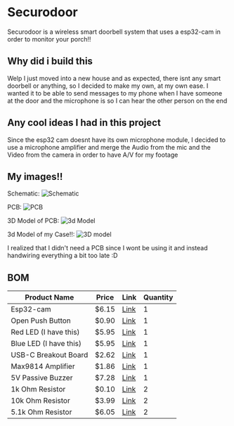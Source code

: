 # Securodoor

Securodoor is a wireless smart doorbell system that uses a esp32-cam in order to monitor your porch!!

## Why did i build this

Welp I just moved into a new house and as expected, there isnt any smart doorbell or anything, so I decided to make my own, at my own ease. I wanted it to be able to send messages to my phone when I have someone at the door and the microphone is so I can hear the other person on the end

## Any cool ideas I had in this project

Since the esp32 cam doesnt have its own microphone module, I decided to use a microphone amplifier and merge the Audio from the mic and the Video from the camera in order to have A/V for my footage

## My images!!

Schematic:
![Schematic](https://hc-cdn.hel1.your-objectstorage.com/s/v3/68e2fbb1c290d37b46c5d4ba38b14a61768253b1_image.png)

PCB:
![PCB](https://hc-cdn.hel1.your-objectstorage.com/s/v3/400d7cb7fd203a8e0d057828489015991d20c12d_image.png)

3D Model of PCB:
![3d Model](https://hc-cdn.hel1.your-objectstorage.com/s/v3/c277794cac288aa9c95a781bfe5c6fe8417720c9_image.png)

3d Model of my Case!!:
![3D model](https://hc-cdn.hel1.your-objectstorage.com/s/v3/ce527a0934dd7c5578a1d981b13bf95321074426_image.png)

I realized that I didn't need a PCB since I wont be using it and instead handwiring everything a bit too late :D

## BOM
| Product Name           | Price   | Link                                                                                                                                                                                                                                                                                                                                                                                                                                                                                                                                                                                                                                      | Quantity |
|------------------------|---------|-------------------------------------------------------------------------------------------------------------------------------------------------------------------------------------------------------------------------------------------------------------------------------------------------------------------------------------------------------------------------------------------------------------------------------------------------------------------------------------------------------------------------------------------------------------------------------------------------------------------------------------------|----------|
| Esp32-cam              | $6.15   | [Link](https://www.aliexpress.com/item/1005003472117545.html?spm=a2g0o.productlist.main.1.1a70LFBALFBA1p&algo_pvid=72696f4e-266f-48a9-9997-3a669fbe0acf&algo_exp_id=72696f4e-266f-48a9-9997-3a669fbe0acf-0&pdp_ext_f=%7B%22order%22%3A%222384%22%2C%22eval%22%3A%221%22%7D&pdp_npi=4%40dis%21CAD%212.40%211.70%21%21%211.71%211.21%21%40210313e917489206007412128e3eda%2112000025941403906%21sea%21CA%210%21ABX&curPageLogUid=gFy8A0obYYaC&utparam-url=scene%3Asearch%7Cquery_from%3A) | 1        |
| Open Push Button       | $0.90   | [Link](https://www.aliexpress.com/item/4000330112297.html?src=bing&aff_short_key=UneMJZVf&aff_platform=true&isdl=y)                                                                                                                                                                                                                                                                                                                                                                                                                                                                                                                    | 1        |
| Red LED (I have this)  | $5.95   | [Link](https://www.amazon.com/Novelty-Place-Colors-Yellow-Lights/dp/B086V2M2TT?th=1)                                                                                                                                                                                                                                                                                                                                                                                                                                                                                                                                                       | 1        |
| Blue LED (I have this) | $5.95   | [Link](https://www.amazon.com/Novelty-Place-Colors-Yellow-Lights/dp/B086V2M2TT?th=1)                                                                                                                                                                                                                                                                                                                                                                                                                                                                                                                                                       | 1        |
| USB-C Breakout Board   | $2.62   | [Link](https://www.aliexpress.com/item/1005007382623157.html?spm=a2g0o.productlist.main.32.5d5cHfcBHfcBey)                                                                                                                                                                                                                                                                                                                                                                                                                                                                                                                              | 1        |
| Max9814 Amplifier      | $1.86   | [Link](https://www.aliexpress.com/item/1005006072505538.html?spm=a2g0o.productlist.main.6.2b142437j6bhTN)                                                                                                                                                                                                                                                                                                                                                                                                                                                                                                                                 | 1        |
| 5V Passive Buzzer      | $7.28   | [Link](https://www.amazon.com/Gikfun-Terminals-Passive-Electronic-Arduino/dp/B01GJLE5BS)                                                                                                                                                                                                                                                                                                                                                                                                                                                                                                                                                   | 1        |
| 1k Ohm Resistor        | $0.10   | [Link](https://www.digikey.ca/en/products/detail/yageo/CFR-25JT-52-1K/13921014)                                                                                                                                                                                                                                                                                                                                                                                                                                                                                                                                                           | 2        |
| 10k Ohm Resistor       | $3.99   | [Link](https://us.amazon.com/California-JOS-Carbon-Resistor-Tolerance/dp/B0BR68QQPF?sr=8-3)                                                                                                                                                                                                                                                                                                                                                                                                                                                                                                                                                 | 2        |
| 5.1k Ohm Resistor      | $6.05   | [Link](https://www.amazon.com/Projects-5-1k-Resistors-Choose-Quantity/dp/B0185FD0WG)                                                                                                                                                                                                                                                                                                                                                                                                                                                                                                                                                       | 2        |
